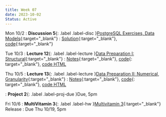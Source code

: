 ```yaml
---
title: Week 07
date: 2023-10-02
Status: Active
---
```


Mon 10/2
: **Discussion 5**{: .label .label-disc }[PostgreSQL Exercises, Data Models](https://drive.google.com/file/d/13kf34OXc_6IZBDrliyXhM4YcVAejOTkr/view?usp=sharing){:target="\_blank"}
  : [Solution](https://drive.google.com/file/d/1KPzKhfanYrxAmcXFLr1L_tXxLv2T9ViK/view?usp=drive_link){:target="\_blank"}, [code](https://data101.datahub.berkeley.edu/hub/user-redirect/git-pull?repo=https%3A%2F%2Fgithub.com%2Fcal-data-eng%2Ffa23-materials&urlpath=lab%2Ftree%2Ffa23-materials%2Fdisc%2Fdisc05%2Fdisc05.ipynb&branch=main){:target="\_blank"}

Tue 10/3
: **Lecture 12**{: .label .label-lecture }[Data Preparation I: Structural](https://docs.google.com/presentation/d/1LtRhc8adpAE-ekaDFhAyQmtkfuRrMpLAI5dSZBNieig/edit?usp=sharing){:target="\_blank"}
  : [Notes](https://drive.google.com/file/d/1SKZzPuxb-ONTA-7nnNoErgVWQKWS3Dsb/view?usp=sharing){:target="\_blank"}, [code](https://data101.datahub.berkeley.edu/hub/user-redirect/git-pull?repo=https%3A%2F%2Fgithub.com%2Fcal-data-eng%2Ffa23-materials&urlpath=lab%2Ftree%2Ffa23-materials%2Flecture%2Flec12%2Flec12.ipynb&branch=main){: target="\_blank"}, [code HTML](../../resources/assets/lectures/lec12/lec12.html)

Thu 10/5
: **Lecture 13**{: .label .label-lecture }[Data Preparation II: Numerical, Granularity](https://docs.google.com/presentation/d/19Nsksm89k8NBap9rwINJJFJeZCDSmF-feM6o0mz868c/edit?usp=sharing){:target="\_blank"}
  : [Notes](https://drive.google.com/file/d/1Q-WxPzRVfMj83HjSfxlYC4qDV22TgNVc/view?usp=drive_link){:target="\_blank"}, [code](https://data101.datahub.berkeley.edu/hub/user-redirect/git-pull?repo=https%3A%2F%2Fgithub.com%2Fcal-data-eng%2Ffa23-materials&urlpath=lab%2Ftree%2Ffa23-materials%2Flecture%2Flec13%2Flec13.ipynb&branch=main){: target="\_blank"}, [code HTML](../../resources/assets/lectures/lec13/lec13.html)

: **Project 2**{: .label .label-proj-due }Due, 5pm

Fri 10/6
: **MultiVitamin 3**{: .label .label-hw }[Multivitamin 3](https://www.gradescope.com/courses/576229/assignments/3486956){:target="\_blank"} Release
  : Due Thu 10/19, 5pm
